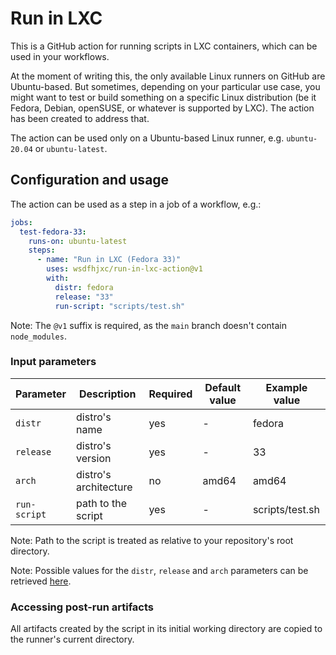 # Run in LXC

This is a GitHub action for running scripts in LXC containers, which can be used in your workflows.

At the moment of writing this, the only available Linux runners on GitHub are Ubuntu-based. But sometimes, depending on your particular use case, you might want to test or build something on a specific Linux distribution (be it Fedora, Debian, openSUSE, or whatever is supported by LXC). The action has been created to address that.

The action can be used only on a Ubuntu-based Linux runner, e.g. `ubuntu-20.04` or `ubuntu-latest`.

## Configuration and usage

The action can be used as a step in a job of a workflow, e.g.:

```yaml
jobs:
  test-fedora-33:
    runs-on: ubuntu-latest
    steps:
      - name: "Run in LXC (Fedora 33)"
        uses: wsdfhjxc/run-in-lxc-action@v1
        with:
          distr: fedora
          release: "33"
          run-script: "scripts/test.sh"
```

Note: The `@v1` suffix is required, as the `main` branch doesn't contain `node_modules`.

### Input parameters

| Parameter    | Description           | Required | Default value | Example value   |
| ------------ | --------------------- | -------- | ------------- | --------------- |
| `distr`      | distro's name         | yes      | -             | fedora          |
| `release`    | distro's version      | yes      | -             | 33              |
| `arch`       | distro's architecture | no       | amd64         | amd64           |
| `run-script` | path to the script    | yes      | -             | scripts/test.sh |

Note: Path to the script is treated as relative to your repository's root directory.

Note: Possible values for the `distr`, `release` and `arch` parameters can be retrieved [here](https://images.linuxcontainers.org).

### Accessing post-run artifacts

All artifacts created by the script in its initial working directory are copied to the runner's current directory.
